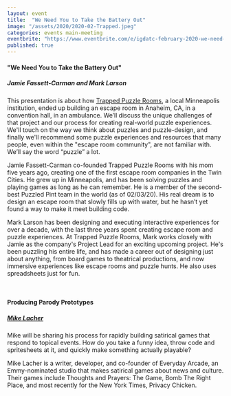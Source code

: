 ```yaml
---
layout: event
title:  "We Need You to Take the Battery Out"
image: "/assets/2020/2020-02-Trapped.jpeg"
categories: events main-meeting
eventbrite: "https://www.eventbrite.com/e/igdatc-february-2020-we-need-you-to-take-the-battery-out-tickets-93141782579#"
published: true
---
```


#### "We Need You to Take the Battery Out"
##### Jamie Fassett-Carman and Mark Larson

This presentation is about how [Trapped Puzzle Rooms](https://www.trappedpuzzlerooms.com/), a local Minneapolis institution, ended up building an escape room in Anaheim, CA, in a convention hall, in an ambulance. We’ll discuss the unique challenges of that project and our process for creating real-world puzzle experiences. We'll touch on the way we think about puzzles and puzzle-design, and finally we'll recommend some puzzle experiences and resources that many people, even within the "escape room community", are not familiar with. We’ll say the word “puzzle” a lot.

Jamie Fassett-Carman co-founded Trapped Puzzle Rooms with his mom five years ago, creating one of the first escape room companies in the Twin Cities. He grew up in Minneapolis, and has been solving puzzles and playing games as long as he can remember. He is a member of the second-best Puzzled Pint team in the world (as of 02/03/20). His real dream is to design an escape room that slowly fills up with water, but he hasn’t yet found a way to make it meet building code.

Mark Larson has been designing and executing interactive experiences for over a decade, with the last three years spent creating escape room and puzzle experiences. At Trapped Puzzle Rooms, Mark works closely with Jamie as the company's Project Lead for an exciting upcoming project. He's been puzzling his entire life, and has made a career out of designing just about anything, from board games to theatrical productions, and now immersive experiences like escape rooms and puzzle hunts. He also uses spreadsheets just for fun.

<br />

#### Producing Parody Prototypes
##### [Mike Lacher](https://www.mikelacher.com/)

Mike will be sharing his process for rapidly building satirical games that respond to topical events. How do you take a funny idea, throw code and spritesheets at it, and quickly make something actually playable?

Mike Lacher is a writer, developer, and co-founder of Everyday Arcade, an Emmy-nominated studio that makes satirical games about news and culture. Their games include Thoughts and Prayers: The Game, Bomb The Right Place, and most recently for the New York Times, Privacy Chicken.


